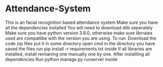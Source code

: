# Attendance-System
This is an facial recognition based attendance system 
Make sure you have all the dependencies installed
You will need to download dlib seperately
Make sure you have python version 3.8.0, otherwise make sure librraies used are compatlibe with the version you are using.
To run:
Download the code zip files
put it in some directory
open cmd in the directory you have saved the files 
run pip install -r requirements.txt inside
If all libraries are installed, install remianing one manually one by one.
After installling all dependencies 
Run python manage.py runserver inside 

